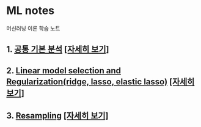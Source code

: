 # ML notes
머신러닝 이론 학습 노트
## 1. [공통 기본 분석](https://github.com/lee-kyubong/ML/tree/master/basic-analysis) [[자세히 보기]](https://github.com/lee-kyubong/ML/tree/master/basic-analysis)
## 2. [Linear model selection and Regularization(ridge, lasso, elastic lasso)](https://github.com/lee-kyubong/ML/tree/master/linear-model-selection-and-regularization) [[자세히 보기]](https://github.com/lee-kyubong/ML/tree/master/linear-model-selection-and-regularization)
## 3. [Resampling](https://github.com/lee-kyubong/ML/tree/master/resampling) [[자세히 보기]](https://github.com/lee-kyubong/ML/tree/master/resampling)
